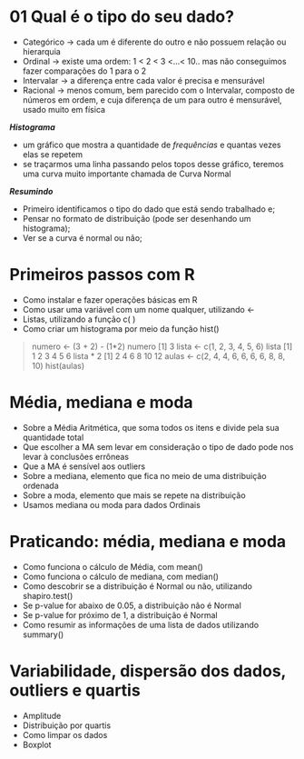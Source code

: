 # 01 Qual é o tipo do seu dado?

  * Categórico -> cada um é diferente do outro e não possuem relação ou hierarquia
  * Ordinal -> existe uma ordem: 1 < 2 < 3 <...< 10.. mas não conseguimos fazer comparações do 1 para o 2
  * Intervalar -> a diferença entre cada valor é precisa e mensurável
  * Racional -> menos comum, bem parecido com o Intervalar, composto de números em ordem, e cuja diferença de um para outro é mensurável, usado muito em física


***Histograma***
 * um gráfico que mostra a quantidade de *frequências* e quantas vezes elas se repetem
 * se traçarmos uma linha passando pelos topos desse gráfico, teremos uma curva muito importante chamada de Curva Normal

 ***Resumindo***
  * Primeiro identificamos o tipo do dado que está sendo trabalhado e;
  * Pensar no formato de distribuição (pode ser desenhando um histograma);
  * Ver se a curva é normal ou não; 

# Primeiros passos com R
 * Como instalar e fazer operações básicas em R
 * Como usar uma variável com um nome qualquer, utilizando <-
 * Listas, utilizando a função c( )
 * Como criar um histograma por meio da função hist()

 > numero <- (3 + 2) - (1*2)
 > numero
 [1] 3
 > lista <- c(1, 2, 3, 4, 5, 6)
 > lista
 [1] 1 2 3 4 5 6
 > lista * 2
 [1]  2  4  6  8 10 12
 > aulas <- c(2, 4, 4, 6, 6, 6, 6, 8, 8, 10)
 > hist(aulas)

# Média, mediana e moda
 * Sobre a Média Aritmética, que soma todos os itens e divide pela sua quantidade total
 * Que escolher a MA sem levar em consideração o tipo de dado pode nos levar à conclusões errôneas
 * Que a MA é sensível aos outliers
 * Sobre a mediana, elemento que fica no meio de uma distribuição ordenada
 * Sobre a moda, elemento que mais se repete na distribuição
 * Usamos mediana ou moda para dados Ordinais

# Praticando: média, mediana e moda
 * Como funciona o cálculo de Média, com mean()
 * Como funciona o cálculo de mediana, com median()
 * Como descobrir se a distribuição é Normal ou não, utilizando shapiro.test()
 * Se p-value for abaixo de 0.05, a distribuição não é Normal
 * Se p-value for próximo de 1, a distribuição é Normal
 * Como resumir as informações de uma lista de dados utilizando summary()

# Variabilidade, dispersão dos dados, outliers e quartis
 * Amplitude
 * Distribuição por quartis
 * Como limpar os dados
 * Boxplot




